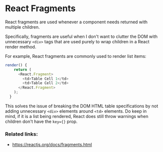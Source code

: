# React Fragments

React fragments are used whenever a component needs returned with multiple children.

Specifically, fragments are useful when I don't want to clutter the DOM with unnecessary `<div>` tags that are used purely to wrap children in a React render method.

For example, React fragments are commonly used to render list items:
```javascript
render() {
    return (
      <React.Fragment>
        <td>Table Cell 1</td>
        <td>Table Cell 2</td>
      </React.Fragment>
    );
  }
```

This solves the issue of breaking the DOM HTML table specifications by not adding unnecessary `<div>` elements around `<td>` elements.
Do keep in mind, if it is a list being rendered, React does still throw warnings when children don't have the `key={}` prop.

### Related links:
- https://reactjs.org/docs/fragments.html
